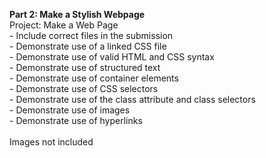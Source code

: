 <b>Part 2: Make a Stylish Webpage</b>
<br>Project: Make a Web Page
<br>- Include correct files in the submission
<br>- Demonstrate use of a linked CSS file
<br>- Demonstrate use of valid HTML and CSS syntax
<br>- Demonstrate use of structured text
<br>- Demonstrate use of container elements
<br>- Demonstrate use of CSS selectors
<br>- Demonstrate use of the class attribute and class selectors
<br>- Demonstrate use of images
<br>- Demonstrate use of hyperlinks
<br>
<br>Images not included
